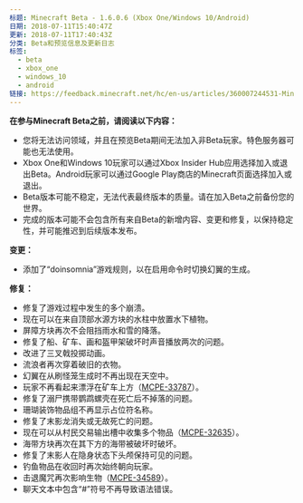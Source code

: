 ```yaml
---
标题: Minecraft Beta - 1.6.0.6 (Xbox One/Windows 10/Android)
日期: 2018-07-11T15:40:47Z
更新: 2018-07-11T17:40:43Z
分类: Beta和预览信息及更新日志
标签:
  - beta
  - xbox_one
  - windows_10
  - android
链接: https://feedback.minecraft.net/hc/en-us/articles/360007244531-Minecraft-Beta-1-6-0-6-Xbox-One-Windows-10-Android
---
```


**在参与Minecraft Beta之前，请阅读以下内容：**

- 您将无法访问领域，并且在预览Beta期间无法加入非Beta玩家。特色服务器可能也无法使用。
- Xbox One和Windows 10玩家可以通过Xbox Insider Hub应用选择加入或退出Beta。Android玩家可以通过Google Play商店的Minecraft页面选择加入或退出。
- Beta版本可能不稳定，无法代表最终版本的质量。请在加入Beta之前备份您的世界。
- 完成的版本可能不会包含所有来自Beta的新增内容、变更和修复，以保持稳定性，并可能推迟到后续版本发布。

**变更：**

- 添加了“doinsomnia”游戏规则，以在启用命令时切换幻翼的生成。

**修复：**

- 修复了游戏过程中发生的多个崩溃。
- 现在可以在来自顶部水源方块的水柱中放置水下植物。
- 屏障方块再次不会阻挡雨水和雪的降落。
- 修复了船、矿车、画和盔甲架破坏时声音播放两次的问题。
- 改进了三叉戟投掷动画。
- 流浪者再次穿着破旧的衣物。
- 幻翼在从刷怪笼生成时不再出现在天空中。
- 玩家不再看起来漂浮在矿车上方（[MCPE-33787](https://bugs.mojang.com/browse/MCPE-33787)）。
- 修复了溺尸携带鹦鹉螺壳在死亡后不掉落的问题。
- 珊瑚装饰物品组不再显示占位符名称。
- 修复了末影龙消失或无故死亡的问题。
- 现在可以从村民交易输出槽中收集多个物品（[MCPE-32635](https://bugs.mojang.com/browse/MCPE-32635)）。
- 海带方块再次在其下方的海带被破坏时破坏。
- 修复了末影人在隐身状态下头颅保持可见的问题。
- 钓鱼物品在收回时再次始终朝向玩家。
- 击退魔咒再次影响生物（[MCPE-34589](https://bugs.mojang.com/browse/MCPE-34589)）。
- 聊天文本中包含“#”符号不再导致语法错误。